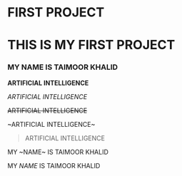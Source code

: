 # FIRST PROJECT

# THIS IS MY FIRST PROJECT
 
### MY NAME IS TAIMOOR KHALID

**ARTIFICIAL INTELLIGENCE**

*ARTIFICIAL INTELLIGENCE*

~~ARTIFICIAL INTELLIGENCE~~

~ARTIFICIAL INTELLIGENCE~

> ARTIFICIAL INTELLIGENCE

MY ~NAME~ IS TAIMOOR KHALID

MY *NAME* IS TAIMOOR KHALID

